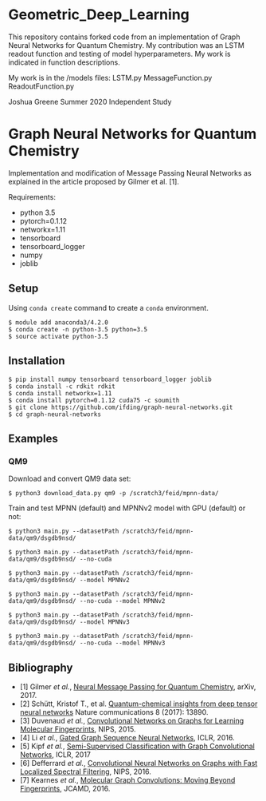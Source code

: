 # Geometric_Deep_Learning

This repository contains forked code from an implementation of Graph Neural Networks for Quantum Chemistry.  My contribution was an LSTM readout function and testing of model hyperparameters.  My work is indicated in function descriptions.

My work is in the /models files:
  LSTM.py
  MessageFunction.py
  ReadoutFunction.py

Joshua Greene
Summer 2020
Independent Study

# Graph Neural Networks for Quantum Chemistry

Implementation and modification of Message Passing Neural Networks as explained in the article proposed by Gilmer et al. [1].

Requirements:
- python 3.5
- pytorch=0.1.12
- networkx=1.11
- tensorboard
- tensorboard_logger
- numpy
- joblib


## Setup

Using `conda create` command to create a `conda` environment.

    $ module add anaconda3/4.2.0
    $ conda create -n python-3.5 python=3.5
    $ source activate python-3.5


## Installation

    $ pip install numpy tensorboard tensorboard_logger joblib
    $ conda install -c rdkit rdkit 
    $ conda install networkx=1.11
    $ conda install pytorch=0.1.12 cuda75 -c soumith
    $ git clone https://github.com/ifding/graph-neural-networks.git
    $ cd graph-neural-networks


## Examples

### QM9

Download and convert QM9 data set:

    $ python3 download_data.py qm9 -p /scratch3/feid/mpnn-data/

Train and test MPNN (default) and MPNNv2 model with GPU (default) or not:

    $ python3 main.py --datasetPath /scratch3/feid/mpnn-data/qm9/dsgdb9nsd/

    $ python3 main.py --datasetPath /scratch3/feid/mpnn-data/qm9/dsgdb9nsd/ --no-cuda
    
    $ python3 main.py --datasetPath /scratch3/feid/mpnn-data/qm9/dsgdb9nsd/ --model MPNNv2
        
    $ python3 main.py --datasetPath /scratch3/feid/mpnn-data/qm9/dsgdb9nsd/ --no-cuda --model MPNNv2

    $ python3 main.py --datasetPath /scratch3/feid/mpnn-data/qm9/dsgdb9nsd/ --model MPNNv3
        
    $ python3 main.py --datasetPath /scratch3/feid/mpnn-data/qm9/dsgdb9nsd/ --no-cuda --model MPNNv3


## Bibliography

- [1] Gilmer *et al.*, [Neural Message Passing for Quantum Chemistry](https://arxiv.org/pdf/1704.01212.pdf), arXiv, 2017.
- [2] Schütt, Kristof T., et al. [Quantum-chemical insights from deep tensor neural networks](https://www.nature.com/articles/ncomms13890.pdf) Nature communications 8 (2017): 13890.
- [3] Duvenaud *et al.*, [Convolutional Networks on Graphs for Learning Molecular Fingerprints](https://arxiv.org/abs/1606.09375), NIPS, 2015.
- [4] Li *et al.*, [Gated Graph Sequence Neural Networks](https://arxiv.org/abs/1511.05493), ICLR, 2016. 
- [5] Kipf *et al.*, [Semi-Supervised Classification with Graph Convolutional Networks](https://arxiv.org/abs/1609.02907), ICLR, 2017
- [6] Defferrard *et al.*, [Convolutional Neural Networks on Graphs with Fast Localized Spectral Filtering](https://arxiv.org/abs/1606.09375), NIPS, 2016. 
- [7] Kearnes *et al.*, [Molecular Graph Convolutions: Moving Beyond Fingerprints](https://arxiv.org/abs/1603.00856), JCAMD, 2016. 
